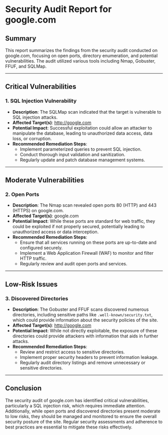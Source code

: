# Security Audit Report for google.com

## Summary
This report summarizes the findings from the security audit conducted on google.com, focusing on open ports, directory enumeration, and potential vulnerabilities. The audit utilized various tools including Nmap, Gobuster, FFUF, and SQLMap.

---

## Critical Vulnerabilities

### 1. SQL Injection Vulnerability
- **Description**: The SQLMap scan indicated that the target is vulnerable to SQL injection attacks.
- **Affected Target(s)**: http://google.com
- **Potential Impact**: Successful exploitation could allow an attacker to manipulate the database, leading to unauthorized data access, data loss, or corruption.
- **Recommended Remediation Steps**:
  - Implement parameterized queries to prevent SQL injection.
  - Conduct thorough input validation and sanitization.
  - Regularly update and patch database management systems.

---

## Moderate Vulnerabilities

### 2. Open Ports
- **Description**: The Nmap scan revealed open ports 80 (HTTP) and 443 (HTTPS) on google.com.
- **Affected Target(s)**: google.com
- **Potential Impact**: While these ports are standard for web traffic, they could be exploited if not properly secured, potentially leading to unauthorized access or data interception.
- **Recommended Remediation Steps**:
  - Ensure that all services running on these ports are up-to-date and configured securely.
  - Implement a Web Application Firewall (WAF) to monitor and filter HTTP traffic.
  - Regularly review and audit open ports and services.

---

## Low-Risk Issues

### 3. Discovered Directories
- **Description**: The Gobuster and FFUF scans discovered numerous directories, including sensitive paths like `.well-known/security.txt`, which could provide information about the security policies of the site.
- **Affected Target(s)**: http://google.com
- **Potential Impact**: While not directly exploitable, the exposure of these directories could provide attackers with information that aids in further attacks.
- **Recommended Remediation Steps**:
  - Review and restrict access to sensitive directories.
  - Implement proper security headers to prevent information leakage.
  - Regularly audit directory listings and remove unnecessary or sensitive directories.

---

## Conclusion
The security audit of google.com has identified critical vulnerabilities, particularly a SQL injection risk, which requires immediate attention. Additionally, while open ports and discovered directories present moderate to low risks, they should be managed and monitored to ensure the overall security posture of the site. Regular security assessments and adherence to best practices are essential to mitigate these risks effectively.